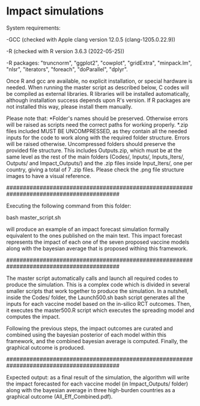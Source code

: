 # Impact simulations

System requirements:

-GCC (checked with Apple clang version 12.0.5 (clang-1205.0.22.9))

-R (checked with R version 3.6.3 (2022-05-25))

-R packages: "truncnorm", "ggplot2", "cowplot", "gridExtra", "minpack.lm", "nlsr", "iterators", "foreach", "doParallel", "dplyr".

Once R and gcc are available, no explicit installation, or special hardware is needed. When running the master script as described below, C codes will be compiled as external libraries. R libraries will be installed automatically, although installation success depends upon R's version. If R packages are not installed this way, please install them manually.

Please note that:
*Folder's names should be preserved. Otherwise errors will be raised as scripts need the correct paths for working properly.
*.zip files included MUST BE UNCOMPRESSED, as they contain all the needed inputs for the code to work along with the required folder structure. Errors will be raised otherwise. 
Uncompressed folders should preserve the provided file structure. This includes Outputs.zip, which must be at the same level as the rest of the main folders (Codes/, Inputs/, Inputs_Iters/, Outputs/ and Impact_Outputs/) and the .zip files inside Input_Iters/, one per country, giving a total of 7 .zip files. Please check the .png file structure images to have a visual reference.

##########################################################################################

Executing the following command from this folder:

bash master_script.sh

will produce an example of an impact forecast simulation formally equivalent to the ones published on the main text. This impact forecast represents the impact of each one of the seven proposed vaccine models along with the bayesian average that is proposed withing this framework.

##########################################################################################

The master script automatically calls and launch all required codes to produce the simulation. 
This is a complex code which is divided in several smaller scripts that work together to produce the simulation. In a nutshell, inside the Codes/ folder, the Launch500.sh bash script generates all the inputs for each vaccine model based on the in-silico RCT outcomes. Then, it executes the master500.R script which executes the spreading model and computes the impact. 

Following the previous steps, the impact outcomes are curated and combined using the bayesian posterior of each model within this framework, and the combined bayesian average is computed. Finally, the graphical outcome is produced.

##########################################################################################

Expected output: as a final result of the simulation, the algorithm will write the impact forecasted for each vaccine model (in Impact_Outputs/ folder) along with the bayesian average in three high-burden countries as a graphical outcome (All_Eff_Combined.pdf).

